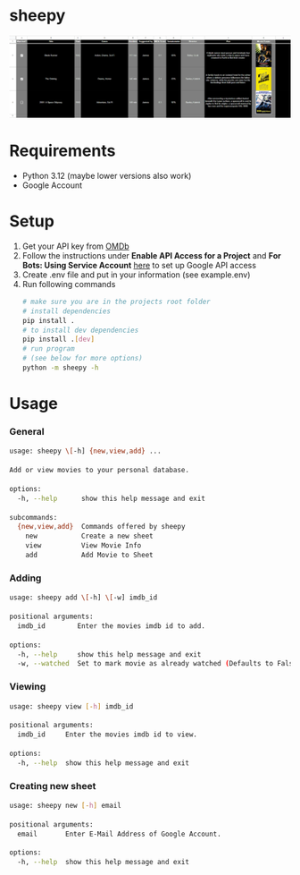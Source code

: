 # sheepy
![Overview](/readme_assests/overview.png "Overview")

# Requirements
- Python 3.12 (maybe lower versions also work)
- Google Account

# Setup
1. Get your API key from [OMDb](https://www.omdbapi.com/)
2. Follow the instructions under **Enable API Access for a Project** and **For Bots: Using Service Account** [here](https://docs.gspread.org/en/latest/oauth2.html) to set up Google API access
3. Create .env file and put in your information (see example.env)
4. Run following commands
    ```sh
    # make sure you are in the projects root folder
    # install dependencies
    pip install .
    # to install dev dependencies
    pip install .[dev] 
    # run program
    # (see below for more options)
    python -m sheepy -h
    ```

# Usage
### General
```sh
usage: sheepy \[-h] {new,view,add} ...

Add or view movies to your personal database.

options:
  -h, --help      show this help message and exit

subcommands:
  {new,view,add}  Commands offered by sheepy
    new           Create a new sheet
    view          View Movie Info
    add           Add Movie to Sheet
```
### Adding
```sh
usage: sheepy add \[-h] \[-w] imdb_id

positional arguments:
  imdb_id        Enter the movies imdb id to add.

options:
  -h, --help     show this help message and exit
  -w, --watched  Set to mark movie as already watched (Defaults to False)
```
### Viewing
```sh
usage: sheepy view [-h] imdb_id

positional arguments:
  imdb_id     Enter the movies imdb id to view.

options:
  -h, --help  show this help message and exit
```
### Creating new sheet
```sh
usage: sheepy new [-h] email

positional arguments:
  email       Enter E-Mail Address of Google Account.

options:
  -h, --help  show this help message and exit
```